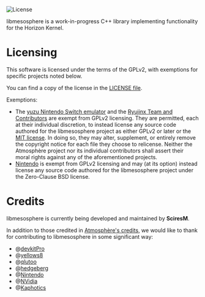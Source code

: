 ![License](https://img.shields.io/badge/License-GPLv2-blue.svg)

libmesosphere is a work-in-progress C++ library implementing functionality for the Horizon Kernel.

Licensing
=====

This software is licensed under the terms of the GPLv2, with exemptions for specific projects noted below.

You can find a copy of the license in the [LICENSE file](LICENSE).

Exemptions:
* The [yuzu Nintendo Switch emulator](https://github.com/yuzu-emu/yuzu) and the [Ryujinx Team and Contributors](https://github.com/orgs/Ryujinx) are exempt from GPLv2 licensing. They are permitted, each at their individual discretion, to instead license any source code authored for the libmesosphere project as either GPLv2 or later or the [MIT license](https://github.com/Atmosphere-NX/Atmosphere/blob/master/docs/licensing_exemptions/MIT_LICENSE). In doing so, they may alter, supplement, or entirely remove the copyright notice for each file they choose to relicense. Neither the Atmosphère project nor its individual contributors shall assert their moral rights against any of the aforementioned projects.
* [Nintendo](https://github.com/Nintendo) is exempt from GPLv2 licensing and may (at its option) instead license any source code authored for the libmesosphere project under the Zero-Clause BSD license.

Credits
=====

libmesosphere is currently being developed and maintained by __SciresM__.<br>

In addition to those credited in [Atmosphère's credits](https://github.com/Atmosphere-NX/Atmosphere/blob/master/README.md#Credits), we would like to thank for contributing to libmesosphere in some significant way:

* @[devkitPro](https://github.com/devkitPro)
* @[yellows8](https://github.com/yellows8)
* @[qlutoo](https://github.com/plutooo)
* @[hedgeberg](https://github.com/hedgeberg)
* @[Nintendo](https://github.com/Nintendo)
* @[NVidia](https://github.com/NVidia)
* @[Kaphotics](https://github.com/kwsch)
